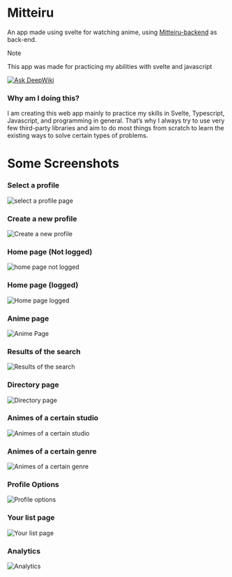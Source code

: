 # Mitteiru

An app made using svelte for watching anime, using [Mitteiru-backend](https://github.com/AnibalDams/Mitteiru-backend) as back-end.

>[!NOTE]
> This app was made for practicing my abilities with svelte and javascript

[![Ask DeepWiki](https://deepwiki.com/badge.svg)](https://deepwiki.com/AnibalDams/Mitteiru)

### Why am I doing this?
I am creating this web app mainly to practice my skills in Svelte, Typescript, Javascript, and programming in general. That’s why I always try to use very few third-party libraries and aim to do most things from scratch to learn the existing ways to solve certain types of problems.

# Some Screenshots

### Select a profile
![select a profile page](https://github.com/AnibalDams/Mitteiru/blob/main/static/2025-07-11%2016.08.40%20localhost%2060d670d073e8.png)

### Create a new profile
![Create a new profile](https://github.com/AnibalDams/Mitteiru/blob/main/static/2025-07-12%2014.01.15%20localhost%20931f756ee5a9.png)

### Home page (Not logged)
![home page not logged](https://github.com/AnibalDams/Mitteiru/blob/main/static/2025-07-11%2014.30.12%20localhost%208424be416cbf.png)

### Home page (logged)
![Home page logged](https://github.com/AnibalDams/Mitteiru-backend/blob/main/static/Opera%20Captura%20de%20pantalla_2024-09-02_153445_localhost.png)

### Anime page
![Anime Page](https://github.com/AnibalDams/Mitteiru/blob/main/static/2025-07-12%2013.53.05%20localhost%20e1d35dc3d1fb.png)

### Results of the search
![Results of the search](https://github.com/AnibalDams/Mitteiru-backend/blob/main/static/Captura%20de%20pantalla_2024-07-08_13-40-04.png)

### Directory page
![Directory page](https://github.com/AnibalDams/Mitteiru-backend/blob/main/static/Captura%20de%20pantalla_2024-07-08_13-40-29.png)

### Animes of a certain studio
![Animes of a certain studio](https://github.com/AnibalDams/Mitteiru-backend/blob/main/static/Captura%20de%20pantalla_2024-07-08_13-41-02.png)

### Animes of a certain genre
![Animes of a certain genre](https://github.com/AnibalDams/Mitteiru-backend/blob/main/static/Captura%20de%20pantalla_2024-07-08_13-41-33.png)

### Profile Options
![Profile options](https://github.com/AnibalDams/Mitteiru-backend/blob/main/static/Captura%20de%20pantalla_2024-07-08_13-42-09.png)

### Your list page
![Your list page](https://github.com/AnibalDams/Mitteiru/blob/main/static/2025-07-10%2015.19.37%20localhost%2069bb384a12ba.png)

### Analytics
![Analytics](https://github.com/AnibalDams/Mitteiru/blob/main/static/2025-07-11%2014.29.28%20localhost%207cb4d25943c6.png)